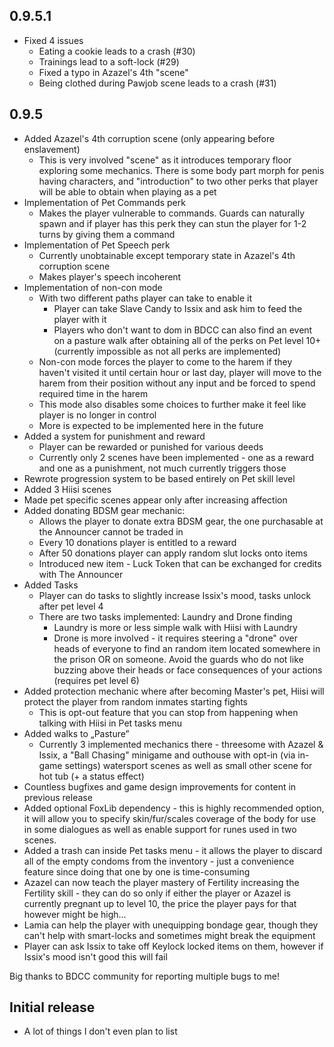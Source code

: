 ## 0.9.5.1
- Fixed 4 issues
  - Eating a cookie leads to a crash (#30)
  - Trainings lead to a soft-lock (#29)
  - Fixed a typo in Azazel's 4th "scene"
  - Being clothed during Pawjob scene leads to a crash (#31)

## 0.9.5
- Added Azazel's 4th corruption scene (only appearing before enslavement)
  - This is very involved "scene" as it introduces temporary floor exploring some mechanics. There is some body part morph for penis having characters, and "introduction" to two other perks that player will be able to obtain when playing as a pet
- Implementation of Pet Commands perk
  - Makes the player vulnerable to commands. Guards can naturally spawn and if player has this perk they can stun the player for 1-2 turns by giving them a command
- Implementation of Pet Speech perk
  - Currently unobtainable except temporary state in Azazel's 4th corruption scene
  - Makes player's speech incoherent
- Implementation of non-con mode
  - With two different paths player can take to enable it
    - Player can take Slave Candy to Issix and ask him to feed the player with it
    - Players who don't want to dom in BDCC can also find an event on a pasture walk after obtaining all of the perks on Pet level 10+ (currently impossible as not all perks are implemented)
  - Non-con mode forces the player to come to the harem if they haven't visited it until certain hour or last day, player will move to the harem from their position without any input and be forced to spend required time in the harem
  - This mode also disables some choices to further make it feel like player is no longer in control
  - More is expected to be implemented here in the future
- Added a system for punishment and reward
  - Player can be rewarded or punished for various deeds
  - Currently only 2 scenes have been implemented - one as a reward and one as a punishment, not much currently triggers those
- Rewrote progression system to be based entirely on Pet skill level
- Added 3 Hiisi scenes
- Made pet specific scenes appear only after increasing affection
- Added donating BDSM gear mechanic:
  - Allows the player to donate extra BDSM gear, the one purchasable at the Announcer cannot be traded in
  - Every 10 donations player is entitled to a reward
  - After 50 donations player can apply random slut locks onto items
  - Introduced new item - Luck Token that can be exchanged for credits with The Announcer
- Added Tasks
  - Player can do tasks to slightly increase Issix's mood, tasks unlock after pet level 4
  - There are two tasks implemented: Laundry and Drone finding
    - Laundry is more or less simple walk with Hiisi with Laundry
    - Drone is more involved - it requires steering a "drone" over heads of everyone to find an random item located somewhere in the prison OR on someone. Avoid the guards who do not like buzzing above their heads or face consequences of your actions (requires pet level 6)
- Added protection mechanic where after becoming Master's pet, Hiisi will protect the player from random inmates starting fights
  - This is opt-out feature that you can stop from happening when talking with Hiisi in Pet tasks menu
- Added walks to „Pasture”
  - Currently 3 implemented mechanics there - threesome with Azazel & Issix, a "Ball Chasing" minigame and outhouse with opt-in (via in-game settings) watersport scenes as well as small other scene for hot tub (+ a status effect)
- Countless bugfixes and game design improvements for content in previous release
- Added optional FoxLib dependency - this is highly recommended option, it will allow you to specify skin/fur/scales coverage of the body for use in some dialogues as well as enable support for runes used in two scenes.
- Added a trash can inside Pet tasks menu - it allows the player to discard all of the empty condoms from the inventory - just a convenience feature since doing that one by one is time-consuming
- Azazel can now teach the player mastery of Fertility increasing the Fertility skill - they can do so only if either the player or Azazel is currently pregnant up to level 10, the price the player pays for that however might be high...
- Lamia can help the player with unequipping bondage gear, though they can't help with smart-locks and sometimes might break the equipment
- Player can ask Issix to take off Keylock locked items on them, however if Issix's mood isn't good this will fail

Big thanks to BDCC community for reporting multiple bugs to me!

## Initial release
- A lot of things I don't even plan to list
